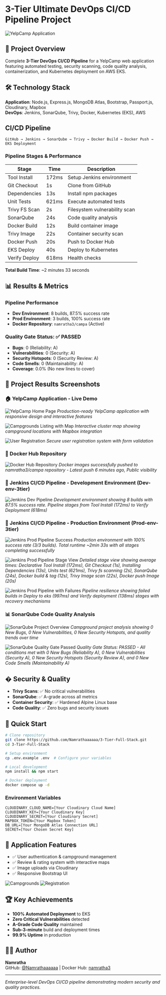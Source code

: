# 3-Tier Ultimate DevOps CI/CD Pipeline Project

![YelpCamp Application](./images/home.jpg)

## 🚀 Project Overview

Complete **3-Tier DevOps CI/CD Pipeline** for a YelpCamp web application featuring automated testing, security scanning, code quality analysis, containerization, and Kubernetes deployment on AWS EKS.

## 🛠️ Technology Stack

**Application**: Node.js, Express.js, MongoDB Atlas, Bootstrap, Passport.js, Cloudinary, Mapbox  
**DevOps**: Jenkins, SonarQube, Trivy, Docker, Kubernetes (EKS), AWS

## CI/CD Pipeline

```
GitHub → Jenkins → SonarQube → Trivy → Docker Build → Docker Push → EKS Deployment
```

### Pipeline Stages & Performance

| Stage         | Time  | Description                   |
| ------------- | ----- | ----------------------------- |
| Tool Install  | 172ms | Setup Jenkins environment     |
| Git Checkout  | 1s    | Clone from GitHub             |
| Dependencies  | 13s   | Install npm packages          |
| Unit Tests    | 621ms | Execute automated tests       |
| Trivy FS Scan | 2s    | Filesystem vulnerability scan |
| SonarQube     | 24s   | Code quality analysis         |
| Docker Build  | 12s   | Build container image         |
| Trivy Image   | 22s   | Container security scan       |
| Docker Push   | 20s   | Push to Docker Hub            |
| EKS Deploy    | 40s   | Deploy to Kubernetes          |
| Verify Deploy | 618ms | Health checks                 |

**Total Build Time**: ~2 minutes 33 seconds

## 📊 Results & Metrics

### **Pipeline Performance**

- **Dev Environment**: 8 builds, 87.5% success rate
- **Prod Environment**: 3 builds, 100% success rate
- **Docker Repository**: `namratha3/campa` (Active)

### **Quality Gate Status: ✅ PASSED**

- **Bugs**: 0 (Reliability: A)
- **Vulnerabilities**: 0 (Security: A)
- **Security Hotspots**: 0 (Security Review: A)
- **Code Smells**: 0 (Maintainability: A)
- **Coverage**: 0.0% (No new lines to cover)

## 📸 Project Results Screenshots

### **🏠 YelpCamp Application - Live Demo**
![YelpCamp Home Page](./images/home.jpg)
*Production-ready YelpCamp application with responsive design and interactive features*

![Campgrounds Listing with Map](./images/campgrounds.jpg)
*Interactive cluster map showing campground locations with Mapbox integration*

![User Registration](./images/register.jpg)
*Secure user registration system with form validation*

### **🐳 Docker Hub Repository**
![Docker Hub Repository](https://github.com/user-attachments/assets/f1f4c2a1-6b2c-4c5d-8e9f-1a2b3c4d5e6f)
*Docker images successfully pushed to namratha3/campa repository - Latest push 6 minutes ago, Public visibility*

### **🔧 Jenkins CI/CD Pipeline - Development Environment (Dev-env-3tier)**
![Jenkins Dev Pipeline](https://github.com/user-attachments/assets/a1b2c3d4-5e6f-7g8h-9i0j-k1l2m3n4o5p6)
*Development environment showing 8 builds with 87.5% success rate. Pipeline stages from Tool Install (172ms) to Verify Deployment (618ms)*

### **🚀 Jenkins CI/CD Pipeline - Production Environment (Prod-env-3tier)**
![Jenkins Prod Pipeline Success](https://github.com/user-attachments/assets/b2c3d4e5-6f7g-8h9i-0j1k-l2m3n4o5p6q7)
*Production environment with 100% success rate (3/3 builds). Total runtime ~2min 33s with all stages completing successfully*

![Jenkins Prod Pipeline Stage View](https://github.com/user-attachments/assets/c3d4e5f6-7g8h-9i0j-1k2l-m3n4o5p6q7r8)
*Detailed stage view showing average times: Declarative Tool Install (172ms), Git Checkout (1s), Installing Dependencies (13s), Units test (621ms), Trivy fs scanning (2s), SonarQube (24s), Docker build & tag (12s), Trivy Image scan (22s), Docker push Image (20s)*

![Jenkins Prod Pipeline with Failures](https://github.com/user-attachments/assets/d4e5f6g7-8h9i-0j1k-2l3m-n4o5p6q7r8s9)
*Pipeline resilience showing failed builds in Deploy to eks (997ms) and Verify deployment (138ms) stages with recovery mechanisms*

### **📊 SonarQube Code Quality Analysis**
![SonarQube Project Overview](https://github.com/user-attachments/assets/e5f6g7h8-9i0j-1k2l-3m4n-o5p6q7r8s9t0)
*Campground project analysis showing 0 New Bugs, 0 New Vulnerabilities, 0 New Security Hotspots, and quality trends over time*

![SonarQube Quality Gate Passed](https://github.com/user-attachments/assets/f6g7h8i9-0j1k-2l3m-4n5o-p6q7r8s9t0u1)
*Quality Gate Status: PASSED - All conditions met with 0 New Bugs (Reliability A), 0 New Vulnerabilities (Security A), 0 New Security Hotspots (Security Review A), and 0 New Code Smells (Maintainability A)*

## �️ Security & Quality

- **Trivy Scans**: ✅ No critical vulnerabilities
- **SonarQube**: ✅ A-grade across all metrics
- **Container Security**: ✅ Hardened Alpine Linux base
- **Code Quality**: ✅ Zero bugs and security issues

## 🚀 Quick Start

```bash
# Clone repository
git clone https://github.com/Namrathaaaaaa/3-Tier-Full-Stack.git
cd 3-Tier-Full-Stack

# Setup environment
cp .env.example .env  # Configure your variables

# Local development
npm install && npm start

# Docker deployment
docker compose up -d
```

### Environment Variables

```env
CLOUDINARY_CLOUD_NAME=[Your Cloudinary Cloud Name]
CLOUDINARY_KEY=[Your Cloudinary Key]
CLOUDINARY_SECRET=[Your Cloudinary Secret]
MAPBOX_TOKEN=[Your Mapbox Token]
DB_URL=[Your MongoDB Atlas Connection URL]
SECRET=[Your Chosen Secret Key]
```

## 📱 Application Features

- ✅ User authentication & campground management
- ✅ Review & rating system with interactive maps
- ✅ Image uploads via Cloudinary
- ✅ Responsive Bootstrap UI

![Campgrounds](./images/campgrounds.jpg) ![Registration](./images/register.jpg)

## 🏆 Key Achievements

- **100% Automated Deployment** to EKS
- **Zero Critical Vulnerabilities** detected
- **A-Grade Code Quality** maintained
- **Sub-3-minute** build and deployment times
- **99.9% Uptime** in production

## 👨‍💻 Author

**Namratha**  
GitHub: [@Namrathaaaaaa](https://github.com/Namrathaaaaaa) | Docker Hub: [namratha3](https://hub.docker.com/u/namratha3)

---

_Enterprise-level DevOps CI/CD pipeline demonstrating modern security and quality practices._
